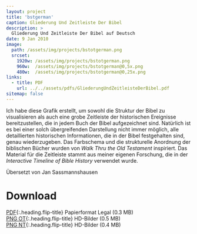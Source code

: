 ```yaml
---
layout: project
title: 'bstgerman'
caption: Gliederung Und Zeitleiste Der Bibel
description: >
  Gliederung Und Zeitleiste Der Bibel auf Deutsch
date: 9 Jan 2010
image: 
  path: /assets/img/projects/bstotgerman.png
  srcset: 
    1920w: /assets/img/projects/bstotgerman.png
    960w:  /assets/img/projects/bstotgerman@0,5x.png
    480w:  /assets/img/projects/bstotgerman@0,25x.png
links:
  - title: PDF
    url: ../../assets/pdfs/GliederungUndZeitleisteDerBibel.pdf
sitemap: false
---
```

Ich habe diese Grafik erstellt, um sowohl die Struktur der Bibel zu visualisieren als auch eine grobe Zeitleiste der historischen Ereignisse bereitzustellen, die in jedem Buch der Bibel aufgezeichnet sind. Natürlich ist es bei einer solch übergreifenden Darstellung nicht immer möglich, alle detaillierten historischen Informationen, die in der Bibel festgehalten sind, genau wiederzugeben. Das Farbschema und die strukturelle Anordnung der biblischen Bücher wurden von *Walk Thru the Old Testament* inspiriert. Das Material für die Zeitleiste stammt aus meiner eigenen Forschung, die in der *Interactive Timeline of Bible History* verwendet wurde.

Übersetzt von Jan Sassmannshausen

# Download
[PDF](../assets/pdfs/GliederungUndZeitleisteDerBibel.pdf){:.heading.flip-title} <span class="icon-file-pdf"></span> Papierformat Legal (0.3 MB)  
[PNG OT](../assets/img/hd/bstothdfrench.png){:.heading.flip-title} <span class="icon-file-picture"></span> HD-Bilder (0.5 MB)  
[PNG NT](../assets/img/hd/bstnthdfrench.png){:.heading.flip-title} <span class="icon-file-picture"></span> HD-Bilder (0.4 MB)
